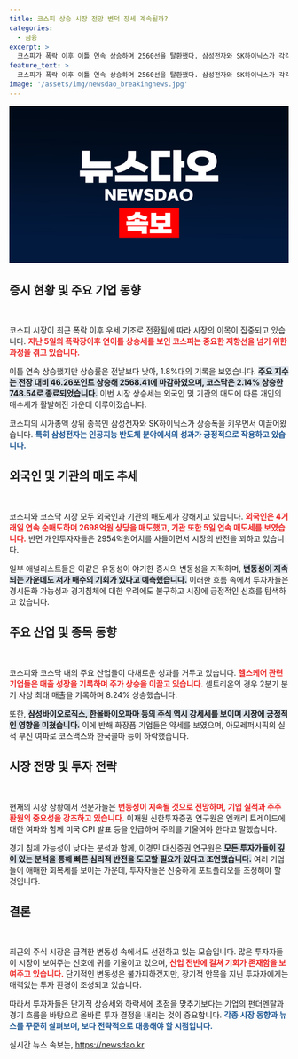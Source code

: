 ```yaml
---
title: 코스피 상승 시장 전망 변덕 장세 계속될까?
categories:
  - 금융
excerpt: >
  코스피가 폭락 이후 이틀 연속 상승하며 2560선을 탈환했다. 삼성전자와 SK하이닉스가 각각 3% 넘게 상승했고, 셀트리온은 8.24% 급등했다. 금융과 바이오 업종의 강세가 두드러지지만, 변동성은 여전히 불가피하다.
feature_text: >
  코스피가 폭락 이후 이틀 연속 상승하며 2560선을 탈환했다. 삼성전자와 SK하이닉스가 각각 3% 넘게 상승했고, 셀트리온은 8.24% 급등했다. 금융과 바이오 업종의 강세가 두드러지지만, 변동성은 여전히 불가피하다.
image: '/assets/img/newsdao_breakingnews.jpg'
---
```


<p><img src="/assets/img/newsdao_breakingnews.jpg" alt="cryptoinkorea 속보" /></p>

<h2 data-ke-size="size26">증시 현황 및 주요 기업 동향</h2>

<p data-ke-size="size16">&nbsp;</p>

<p>코스피 시장이 최근 폭락 이후 우세 기조로 전환됨에 따라 시장의 이목이 집중되고 있습니다. <b><span style="color: #ee2323;">지난 5일의 폭락장이후 연이틀 상승세를 보인 코스피는 중요한 저항선을 넘기 위한 과정을 겪고 있습니다.</span></b> </p>

<p>이틀 연속 상승했지만 상승률은 전날보다 낮아, 1.8%대의 기록을 보였습니다. <b><span style="background-color: #21538527;">주요 지수는 전장 대비 46.26포인트 상승해 2568.41에 마감하였으며, 코스닥은 2.14% 상승한 748.54로 종료되었습니다.</span></b> 이번 시장 상승세는 외국인 및 기관의 매도에 따른 개인의 매수세가 활발해진 가운데 이루어졌습니다. </p>

<p>코스피의 시가총액 상위 종목인 삼성전자와 SK하이닉스가 상승폭을 키우면서 이끌어왔습니다. <b><span style="color: #1a5490;">특히 삼성전자는 인공지능 반도체 분야에서의 성과가 긍정적으로 작용하고 있습니다.</span></b></p>

<h2 data-ke-size="size26">외국인 및 기관의 매도 추세</h2>

<p data-ke-size="size16">&nbsp;</p>

<p>코스피와 코스닥 시장 모두 외국인과 기관의 매도세가 강해지고 있습니다. <b><span style="color: #ee2323;">외국인은 4거래일 연속 순매도하며 2698억원 상당을 매도했고, 기관 또한 5일 연속 매도세를 보였습니다.</span></b> 반면 개인투자자들은 2954억원어치를 사들이면서 시장의 반전을 꾀하고 있습니다. </p>

<p>일부 애널리스트들은 이같은 유동성이 야기한 증시의 변동성을 지적하며, <b><span style="background-color: #21538527;">변동성이 지속되는 가운데도 저가 매수의 기회가 있다고 예측했습니다.</span></b> 이러한 흐름 속에서 투자자들은 경시둔화 가능성과 경기침체에 대한 우려에도 불구하고 시장에 긍정적인 신호를 탐색하고 있습니다.</p>

<h2 data-ke-size="size26">주요 산업 및 종목 동향</h2>

<p data-ke-size="size16">&nbsp;</p>

<p>코스피와 코스닥 내의 주요 산업들이 다채로운 성과를 거두고 있습니다. <b><span style="color: #ee2323;">헬스케어 관련 기업들은 매출 성장을 기록하며 주가 상승을 이끌고 있습니다.</span></b> 셀트리온의 경우 2분기 분기 사상 최대 매출을 기록하며 8.24% 상승했습니다. </p>

<p>또한, <b><span style="background-color: #21538527;">삼성바이오로직스, 한올바이오파마 등의 주식 역시 강세세를 보이며 시장에 긍정적인 영향을 미쳤습니다.</span></b> 이에 반해 화장품 기업들은 약세를 보였으며, 아모레퍼시픽의 실적 부진 여파로 코스맥스와 한국콜마 등이 하락했습니다. </p>

<h2 data-ke-size="size26">시장 전망 및 투자 전략</h2>

<p data-ke-size="size16">&nbsp;</p>

<p>현재의 시장 상황에서 전문가들은 <b><span style="color: #ee2323;">변동성이 지속될 것으로 전망하며, 기업 실적과 주주 환원의 중요성을 강조하고 있습니다.</span></b> 이재원 신한투자증권 연구원은 엔캐리 트레이드에 대한 여파와 함께 미국 CPI 발표 등을 언급하며 주의를 기울여야 한다고 말했습니다.</p>

<p>경기 침체 가능성이 낮다는 분석과 함께, 이경민 대신증권 연구원은 <b><span style="background-color: #21538527;">모든 투자가들이 깊이 있는 분석을 통해 빠른 심리적 반전을 도모할 필요가 있다고 조언했습니다.</span></b> 여러 기업들이 애매한 회복세를 보이는 가운데, 투자자들은 신중하게 포트폴리오를 조정해야 할 것입니다. </p>

<h2 data-ke-size="size26">결론</h2>

<p data-ke-size="size16">&nbsp;</p>

<p>최근의 주식 시장은 급격한 변동성 속에서도 선전하고 있는 모습입니다. 많은 투자자들이 시장이 보여주는 신호에 귀를 기울이고 있으며, <b><span style="color: #ee2323;">산업 전반에 걸쳐 기회가 존재함을 보여주고 있습니다.</span></b> 단기적인 변동성은 불가피하겠지만, 장기적 안목을 지닌 투자자에게는 매력있는 투자 환경이 조성되고 있습니다. </p>

<p>따라서 투자자들은 단기적 상승세와 하락세에 초점을 맞추기보다는 기업의 펀더멘탈과 경기 흐름을 바탕으로 올바른 투자 결정을 내리는 것이 중요합니다. <b><span style="color: #1a5490;">각종 시장 동향과 뉴스를 꾸준히 살펴보며, 보다 전략적으로 대응해야 할 시점입니다.</span></b></p>
실시간 뉴스 속보는, <a href="https://newsdao.kr" rel="dofollow">https://newsdao.kr</a>


